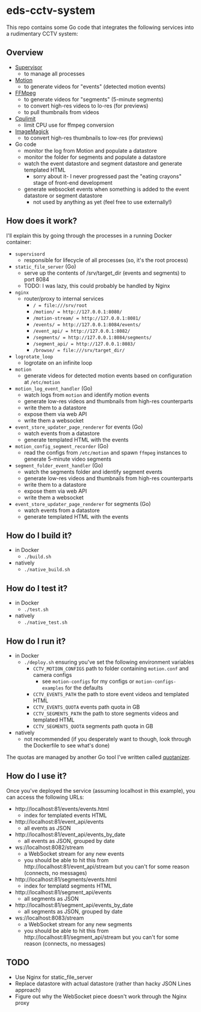 # eds-cctv-system

This repo contains some Go code that integrates the following services into a rudimentary CCTV system:

## Overview

- [Supervisor](https://github.com/Supervisor/supervisor)
    - to manage all processes
- [Motion](https://github.com/Motion-Project/motion)
    - to generate videos for "events" (detected motion events)
- [FFMpeg](https://github.com/FFmpeg/FFmpeg)
    - to generate videos for "segments" (5-minute segments)
    - to convert high-res videos to lo-res (for previews)
    - to pull thumbnails from videos
- [Cpulimit](https://github.com/opsengine/cpulimit)
    - limit CPU use for ffmpeg conversion
- [ImageMagick](https://github.com/ImageMagick/ImageMagick/)
    - to convert high-res thumbnails to low-res (for previews) 
- Go code
    - monitor the log from Motion and populate a datastore
    - monitor the folder for segments and populate a datastore
    - watch the event datastore and segment datastore and generate templated HTML
        - sorry about it- I never progressed past the "eating crayons" stage of front-end development
    - generate websocket events when something is added to the event datastore or segment datastore
        - not used by anything as yet (feel free to use externally!)
    
## How does it work?

I'll explain this by going through the processes in a running Docker container:

- `supervisord`
    - responsible for lifecycle of all processes (so, it's the root process)
- `static_file_server` (Go)
    - serve up the contents of /srv/target_dir (events and segments) to port 8084
    - TODO: I was lazy, this could probably be handled by Nginx
- `nginx`
    - router/proxy to internal services
         - `/ = file:///srv/root`
         - `/motion/ = http://127.0.0.1:8080/`
         - `/motion-stream/ = http://127.0.0.1:8081/`
         - `/events/ = http://127.0.0.1:8084/events/`
         - `/event_api/ = http://127.0.0.1:8082/` 
         - `/segments/ = http://127.0.0.1:8084/segments/`
         - `/segment_api/ = http://127.0.0.1:8083/` 
         - `/browse/ = file:///srv/target_dir/` 
- `logrotate_loop`
    - logrotate on an infinite loop
- `motion`
    - generate videos for detected motion events based on configuration at `/etc/motion`  
- `motion_log_event_handler` (Go)
    - watch logs from `motion` and identify motion events
    - generate low-res videos and thumbnails from high-res counterparts
    - write them to a datastore
    - expose them via web API
    - write them a websocket
- `event_store_updater_page_renderer` for events (Go)
    - watch events from a datastore
    - generate templated HTML with the events
- `motion_config_segment_recorder` (Go)
    - read the configs from `/etc/motion` and spawn `ffmpeg` instances to generate 5-minute video segments
- `segment_folder_event_handler` (Go)
    - watch the segments folder and identify segment events
    - generate low-res videos and thumbnails from high-res counterparts
    - write them to a datastore
    - expose them via web API
    - write them a websocket
- `event_store_updater_page_renderer` for segments (Go)
    - watch events from a datastore
    - generate templated HTML with the events

## How do I build it?

- in Docker
    - `./build.sh`
- natively
    - `./native_build.sh`

## How do I test it?

- in Docker
    - `./test.sh`
- natively
    - `./native_test.sh` 

## How do I run it?

- in Docker
    - `./deploy.sh` ensuring you've set the following environment variables
        - `CCTV_MOTION_CONFIGS` path to folder containing `motion.conf` and camera configs
            - see `motion-configs` for my configs or `motion-configs-examples` for the defaults
        - `CCTV_EVENTS_PATH` the path to store event videos and templated HTML
        - `CCTV_EVENTS_QUOTA` events path quota in GB
        - `CCTV_SEGMENTS_PATH` the path to store segments videos and templated HTML
        - `CCTV_SEGMENTS_QUOTA` segments path quota in GB
- natively
    - not recommended (if you desperately want to though, look through the Dockerfile to see what's done)

The quotas are managed by another Go tool I've written called [quotanizer](https://github.com/initialed85/quotanizer).

## How do I use it?

Once you've deployed the service (assuming localhost in this example), you can access the following URLs:

- http://localhost:81/events/events.html
    - index for templated events HTML
- http://localhost:81/event_api/events
    - all events as JSON
- http://localhost:81/event_api/events_by_date
    - all events as JSON, grouped by date
- ws://localhost:8082/stream
    - a WebSocket stream for any new events
    - you should be able to hit this from http://localhost:81/event_api/stream but you can't for some reason (connects, no messages)
- http://localhost:81/segments/events.html
    - index for templatd segments HTML
- http://localhost:81/segment_api/events
    - all segments as JSON
- http://localhost:81/segment_api/events_by_date
    - all segments as JSON, grouped by date
- ws://localhost:8083/stream
    - a WebSocket stream for any new segments
    - you should be able to hit this from http://localhost:81/segment_api/stream but you can't for some reason (connects, no messages)

## TODO

- Use Nginx for static_file_server
- Replace datastore with actual datastore (rather than hacky JSON Lines approach)
- Figure out why the WebSocket piece doesn't work through the Nginx proxy
